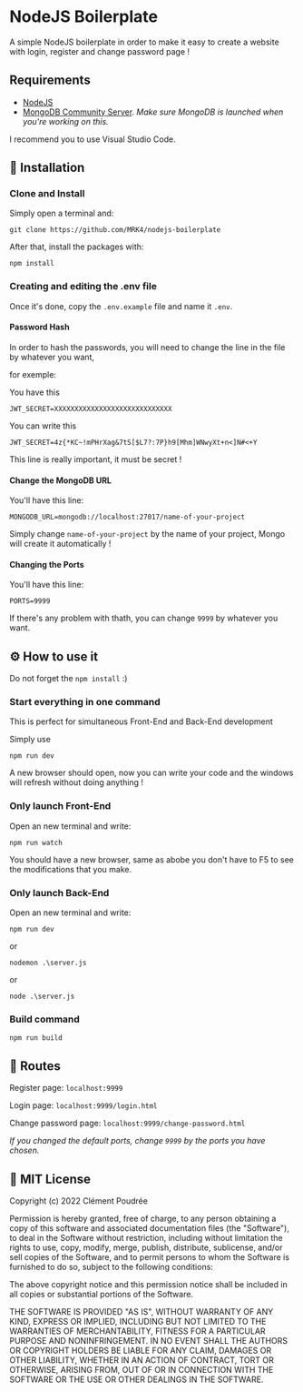 # NodeJS Boilerplate

A simple NodeJS boilerplate in order to make it easy to create a website with login, register and change password page !

## Requirements

- [NodeJS](https://nodejs.org/en/)
- [MongoDB Community Server](https://www.mongodb.com/try/download/community). 
_Make sure MongoDB is launched when you're working on this._

I recommend you to use Visual Studio Code.

## 🚀 Installation

### Clone and Install

Simply open a terminal and:

```
git clone https://github.com/MRK4/nodejs-boilerplate
```

After that, install the packages with:
```
npm install
```

### Creating and editing the .env file

Once it's done, copy the `.env.example` file and name it `.env`.

#### Password Hash

In order to hash the passwords, you will need to change the line in the file by whatever you want,

for exemple:

You have this

```
JWT_SECRET=XXXXXXXXXXXXXXXXXXXXXXXXXXXXX
```

You can write this

```
JWT_SECRET=4z{*KC~!mPHrXag&7tS[$L7?:7P}h9[Mhm]WNwyXt+n<]N#<+Y
```

This line is really important, it must be secret !

#### Change the MongoDB URL

You'll have this line:

```
MONGODB_URL=mongodb://localhost:27017/name-of-your-project
```

Simply change `name-of-your-project` by the name of your project, Mongo will create it automatically !

#### Changing the Ports

You'll have this line:
```
PORTS=9999
```

If there's any problem with thath, you can change `9999` by whatever you want.

## ⚙️ How to use it

Do not forget the `npm install` :)

### Start everything in one command

This is perfect for simultaneous Front-End and Back-End development

Simply use

```
npm run dev
```

A new browser should open, now you can write your code and the windows will refresh without doing anything !

### Only launch Front-End

Open an new terminal and write:

```
npm run watch
```

You should have a new browser, same as abobe you don't have to F5 to see the modifications that you make.

### Only launch Back-End

Open an new terminal and write:

```
npm run dev
```

or

```
nodemon .\server.js
```

or

```
node .\server.js
```

### Build command

```
npm run build
```

## 🚧 Routes

Register page: `localhost:9999`

Login page: `localhost:9999/login.html`

Change password page: `localhost:9999/change-password.html`

_If you changed the default ports, change `9999` by the ports you have chosen._

## 📜 MIT License

Copyright (c) 2022 Clément Poudrée

Permission is hereby granted, free of charge, to any person obtaining a copy
of this software and associated documentation files (the "Software"), to deal
in the Software without restriction, including without limitation the rights
to use, copy, modify, merge, publish, distribute, sublicense, and/or sell
copies of the Software, and to permit persons to whom the Software is
furnished to do so, subject to the following conditions:

The above copyright notice and this permission notice shall be included in all
copies or substantial portions of the Software.

THE SOFTWARE IS PROVIDED "AS IS", WITHOUT WARRANTY OF ANY KIND, EXPRESS OR
IMPLIED, INCLUDING BUT NOT LIMITED TO THE WARRANTIES OF MERCHANTABILITY,
FITNESS FOR A PARTICULAR PURPOSE AND NONINFRINGEMENT. IN NO EVENT SHALL THE
AUTHORS OR COPYRIGHT HOLDERS BE LIABLE FOR ANY CLAIM, DAMAGES OR OTHER
LIABILITY, WHETHER IN AN ACTION OF CONTRACT, TORT OR OTHERWISE, ARISING FROM,
OUT OF OR IN CONNECTION WITH THE SOFTWARE OR THE USE OR OTHER DEALINGS IN THE
SOFTWARE.
